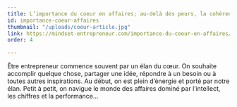 ```yaml
---
title: L’importance du coeur en affaires; au-delà des peurs, la cohérence et la résilience
id: importance-coeur-affaires
thumbnail: "/uploads/coeur-article.jpg"
link: https://mindset-entrepreneur.com/importance-du-coeur-en-affaires/
order: 4

---
```

Être entrepreneur commence souvent par un élan du cœur. On souhaite accomplir quelque chose, partager une idée, répondre à un besoin ou à toutes autres inspirations. Au début, on est plein d’énergie et porté par notre élan. Petit à petit, on navigue le monde des affaires dominé par l’intellect, les chiffres et la performance...